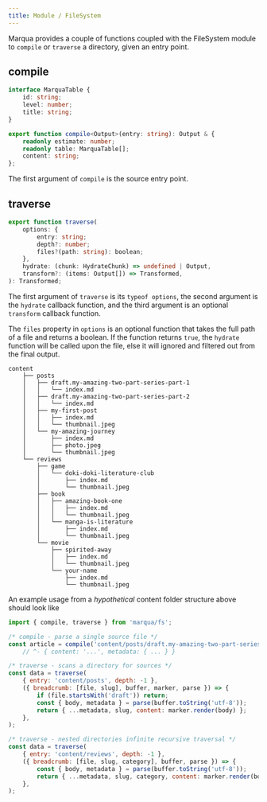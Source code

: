 ```yaml
---
title: Module / FileSystem
---
```


Marqua provides a couple of functions coupled with the FileSystem module to `compile` or `traverse` a directory, given an entry point.

## compile

```typescript
interface MarquaTable {
	id: string;
	level: number;
	title: string;
}

export function compile<Output>(entry: string): Output & {
	readonly estimate: number;
	readonly table: MarquaTable[];
	content: string;
};
```

The first argument of `compile` is the source entry point.

## traverse

```typescript
export function traverse(
	options: {
		entry: string;
		depth?: number;
		files?(path: string): boolean;
	},
	hydrate: (chunk: HydrateChunk) => undefined | Output,
	transform?: (items: Output[]) => Transformed,
): Transformed;
```

The first argument of `traverse` is its `typeof options`, the second argument is the `hydrate` callback function, and the third argument is an optional `transform` callback function.

The `files` property in `options` is an optional function that takes the full path of a file and returns a boolean. If the function returns `true`, the `hydrate` function will be called upon the file, else it will ignored and filtered out from the final output.

```
content
    ├── posts
    │   ├── draft.my-amazing-two-part-series-part-1
	│   │   └── index.md
    │   ├── draft.my-amazing-two-part-series-part-2
	│   │   └── index.md
    │   ├── my-first-post
	│   │   ├── index.md
	│   │   └── thumbnail.jpeg
    │   └── my-amazing-journey
	│       ├── index.md
	│       ├── photo.jpeg
	│       └── thumbnail.jpeg
    └── reviews
        ├── game
        │   └── doki-doki-literature-club
		│       ├── index.md
		│       └── thumbnail.jpeg
        ├── book
        │   ├── amazing-book-one
		│   │   ├── index.md
		│   │   └── thumbnail.jpeg
        │   └── manga-is-literature
		│       ├── index.md
		│       └── thumbnail.jpeg
        └── movie
            ├── spirited-away
			│   ├── index.md
			│   └── thumbnail.jpeg
            └── your-name
				├── index.md
				└── thumbnail.jpeg
```

An example usage from a _hypothetical_ content folder structure above should look like

```javascript
import { compile, traverse } from 'marqua/fs';

/* compile - parse a single source file */
const article = compile('content/posts/draft.my-amazing-two-part-series-part-1/index.md'); 
	// ^- { content: '...', metadata: { ... } }

/* traverse - scans a directory for sources */
const data = traverse(
	{ entry: 'content/posts', depth: -1 },
	({ breadcrumb: [file, slug], buffer, marker, parse }) => {
		if (file.startsWith('draft')) return;
		const { body, metadata } = parse(buffer.toString('utf-8'));
		return { ...metadata, slug, content: marker.render(body) };
	},
);

/* traverse - nested directories infinite recursive traversal */
const data = traverse(
	{ entry: 'content/reviews', depth: -1 },
	({ breadcrumb: [file, slug, category], buffer, parse }) => {
		const { body, metadata } = parse(buffer.toString('utf-8'));
		return { ...metadata, slug, category, content: marker.render(body) };
	},
);
```
